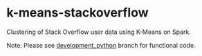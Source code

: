 # k-means-stackoverflow
Clustering of Stack Overflow user data using K-Means on Spark.

Note: Please see [development_python](https://github.com/samisnotinsane/k-means-stackoverflow/tree/development_python) branch for functional code.

